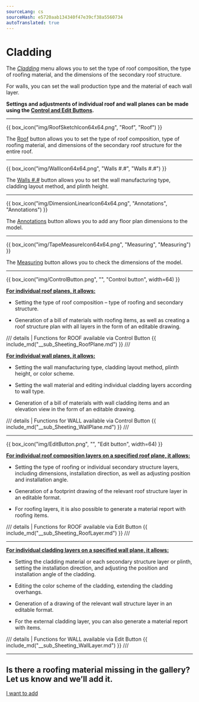 ```yaml
---
sourceLang: cs
sourceHash: e5720aab134340f47e39cf38a5560734
autoTranslated: true
---
```


# Cladding

<p>The <u><i>Cladding</i></u> menu allows you to set the type of roof composition, the type of roofing material, and the dimensions of the secondary roof structure.</p>
<p>For walls, you can set the wall production type and the material of each wall layer.</p>
<p><b>Settings and adjustments of individual roof and wall planes can be made using the <u>Control and Edit Buttons</u>.</b></p>

<hr class="main">

{{ box_icon("img/RoofSketchIcon64x64.png", "Roof", "Roof") }}

<p>The <u>Roof</u> button allows you to set the type of roof composition, type of roofing material, and dimensions of the secondary roof structure for the entire roof.</p>

<hr class="main">

{{ box_icon("img/WallIcon64x64.png", "Walls #.#", "Walls #.#") }}

<p>The <u>Walls #.#</u> button allows you to set the wall manufacturing type, cladding layout method, and plinth height.</p>

<hr class="main">

{{ box_icon("img/DimensionLinearIcon64x64.png", "Annotations", "Annotations") }}

<p>The <u>Annotations</u> button allows you to add any floor plan dimensions to the model.</p>

<hr class="main">

{{ box_icon("img/TapeMeasureIcon64x64.png", "Measuring", "Measuring") }}

<p>The <u>Measuring</u> button allows you to check the dimensions of the model.</p>

<hr class="main">

{{ box_icon("img/ControlButton.png", "", "Control button", width=64) }}

<p><b><u>For individual roof planes, it allows:</u></b></p>
<ul>
  <li><p>Setting the type of roof composition – type of roofing and secondary structure.</p></li>
  <li><p>Generation of a bill of materials with roofing items, as well as creating a roof structure plan with all layers in the form of an editable drawing.</p></li>
</ul>

/// details | Functions for ROOF available via Control Button
{{ include_md("__sub_Sheeting_RoofPlane.md") }}
///

<p><b><u>For individual wall planes, it allows:</u></b></p>
<ul>
<li><p>Setting the wall manufacturing type, cladding layout method, plinth height, or color scheme.</p></li>
<li><p>Setting the wall material and editing individual cladding layers according to wall type.</p></li>
<li><p>Generation of a bill of materials with wall cladding items and an elevation view in the form of an editable drawing.</p></li>
</ul>

/// details | Functions for WALL available via Control Button
{{ include_md("__sub_Sheeting_WallPlane.md") }}
///

<hr class="main">

{{ box_icon("img/EditButton.png", "", "Edit button", width=64) }}

<p><b><u>For individual roof composition layers on a specified roof plane, it allows:</u></b></p>
<ul>
  <li><p>Setting the type of roofing or individual secondary structure layers, including dimensions, installation direction, as well as adjusting position and installation angle.</p></li>
  <li><p>Generation of a footprint drawing of the relevant roof structure layer in an editable format.</p></li>
  <li><p>For roofing layers, it is also possible to generate a material report with roofing items.</p></li>
</ul>

/// details | Functions for ROOF available via Edit Button
{{ include_md("__sub_Sheeting_RoofLayer.md") }}
///

<hr class="main">

<p><b><u>For individual cladding layers on a specified wall plane, it allows:</u></b></p>
<ul>
<li><p>Setting the cladding material or each secondary structure layer or plinth, setting the installation direction, and adjusting the position and installation angle of the cladding.</p></li>
<li><p>Editing the color scheme of the cladding, extending the cladding overhangs.</p></li> 
<li><p>Generation of a drawing of the relevant wall structure layer in an editable format.</p></li>
<li><p>For the external cladding layer, you can also generate a material report with items.</p></li>
</ul>

/// details | Functions for WALL available via Edit Button
{{ include_md("__sub_Sheeting_WallLayer.md") }}
///

<hr class="main">

<h2>Is there a roofing material missing in the gallery? Let us know and we’ll add it.</h2>
<a href="mailto:jiri.podval@histruct.com?subject=Question about HiStruct Building Configurator" class="btn">
  I want to add
</a>

<!-- product: HiStruct Building Configurator -->